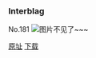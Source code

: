 ### Interblag
No.181
![图片不见了~~~](https://imgs.xkcd.com/comics/interblag.png)

[原址](https://xkcd.com//181) [下载](https://imgs.xkcd.com/comics/interblag.png)


